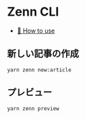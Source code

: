 # Zenn CLI

* [📘 How to use](https://zenn.dev/zenn/articles/zenn-cli-guide)

## 新しい記事の作成
```shell
yarn zenn new:article
```

## プレビュー
```shell
yarn zenn preview
```